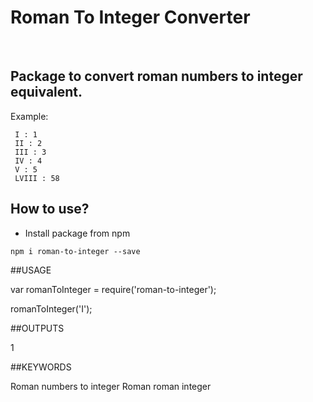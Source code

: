 # Roman To Integer Converter
<br/>

## Package to convert roman numbers to integer equivalent.

Example:
```
 I : 1
 II : 2
 III : 3
 IV : 4
 V : 5
 LVIII : 58
```

## How to use?
- Install package from npm
```
npm i roman-to-integer --save
```

##USAGE

var romanToInteger = require('roman-to-integer');

romanToInteger('I');

##OUTPUTS

1

##KEYWORDS

Roman numbers to integer
Roman
roman
integer

